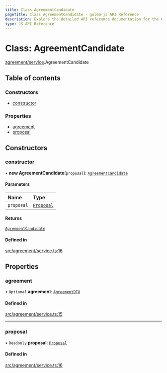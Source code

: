```yaml
---
title: Class AgreementCandidate
pageTitle: Class AgreementCandidate - golem-js API Reference
description: Explore the detailed API reference documentation for the Class AgreementCandidate within the golem-js SDK for the Golem Network.
type: JS API Reference
---
```

# Class: AgreementCandidate

[agreement/service](../modules/agreement_service).AgreementCandidate

## Table of contents

### Constructors

- [constructor](agreement_service.AgreementCandidate#constructor)

### Properties

- [agreement](agreement_service.AgreementCandidate#agreement)
- [proposal](agreement_service.AgreementCandidate#proposal)

## Constructors

### constructor

• **new AgreementCandidate**(`proposal`): [`AgreementCandidate`](agreement_service.AgreementCandidate)

#### Parameters

| Name | Type |
| :------ | :------ |
| `proposal` | [`Proposal`](market_proposal.Proposal) |

#### Returns

[`AgreementCandidate`](agreement_service.AgreementCandidate)

#### Defined in

[src/agreement/service.ts:16](https://github.com/golemfactory/golem-js/blob/49297d9/src/agreement/service.ts#L16)

## Properties

### agreement

• `Optional` **agreement**: [`AgreementDTO`](../interfaces/agreement_service.AgreementDTO)

#### Defined in

[src/agreement/service.ts:15](https://github.com/golemfactory/golem-js/blob/49297d9/src/agreement/service.ts#L15)

___

### proposal

• `Readonly` **proposal**: [`Proposal`](market_proposal.Proposal)

#### Defined in

[src/agreement/service.ts:16](https://github.com/golemfactory/golem-js/blob/49297d9/src/agreement/service.ts#L16)
